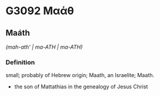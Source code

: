# G3092 Μαάθ

## Maáth

_(mah-ath' | ma-ATH | ma-ATH)_

### Definition

small; probably of Hebrew origin; Maath, an Israelite; Maath.

- the son of Mattathias in the genealogy of Jesus Christ

